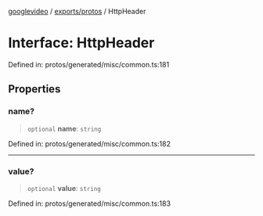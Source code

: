 [googlevideo](../../../README.md) / [exports/protos](../README.md) / HttpHeader

# Interface: HttpHeader

Defined in: protos/generated/misc/common.ts:181

## Properties

### name?

> `optional` **name**: `string`

Defined in: protos/generated/misc/common.ts:182

***

### value?

> `optional` **value**: `string`

Defined in: protos/generated/misc/common.ts:183
